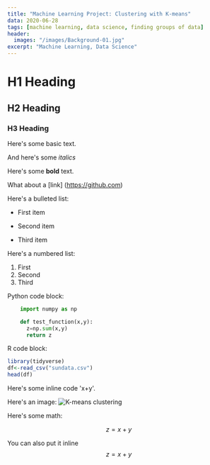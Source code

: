 ```yaml
---
title: "Machine Learning Project: Clustering with K-means"
data: 2020-06-28
tags: [machine learning, data science, finding groups of data]
header:
  images: "/images/Background-01.jpg"
excerpt: "Machine Learning, Data Science"
---
```


# H1 Heading

## H2 Heading

### H3 Heading


Here's some basic text.

And here's some *italics*

Here's some **bold** text.

What about a [link] (https://github.com)

Here's a bulleted list:
* First item
+ Second item
- Third item

Here's a numbered list:
1. First
2. Second
3. Third

Python code block:
```python
    import numpy as np

    def test_function(x,y):
      z=np.sum(x,y)
      return z
```

R code block:
```r
library(tidyverse)
df<-read_csv("sundata.csv")
head(df)
```

Here's some inline code 'x+y'.

Here's an image:
<img src="{{ site.url }}{{ site.baseurl }}/images/Background-02.png" alt="K-means clustering">

Here's some math:

$$z=x+y$$

You can also put it inline $$z=x+y$$
